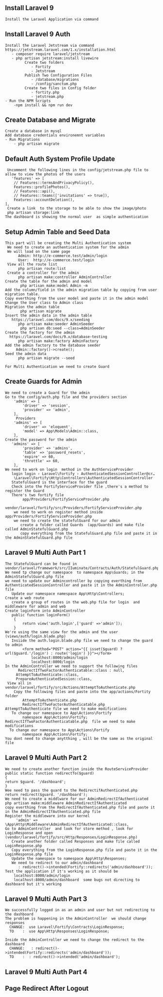 ## Install Laravel 9
    Install the Laravel Application via command 

##  Install Laravel 9 Auth 
    Install the Laravel Jetstream via command
    https://jetstream.laravel.com/1.x/installation.html
       - composer require laravel/jetstream
       - php artisan jetstream:install livewire
             Create two folders
                - Fortity
                - Jetstream
             Publish Two Configuration Files 
                - /database/migrations
                - /config/sanctum.php
             Create two files in Config folder
                - fortity.php
                - jetstream.php
    - Run the NPM Scripts
        -npm install && npm run dev

##  Create Database and Migrate
    Create a database in mysql
    Add database credentials environemnt variables
    - Run Migrations
        - php artisan migrate

##  Default Auth System Profile Update
     Uncomment the following lines in the config/jetstream.php file to allow to view the photos of the users
       'features' => [
        // Features::termsAndPrivacyPolicy(),
        Features::profilePhotos(),
        // Features::api(),
        // Features::teams(['invitations' => true]),
        Features::accountDeletion(),
    ],
     Create a link  to the storage to be able to show the image/photo
     php artisan storage:link 
    The dashboard is showing the normal user  as simple authentication

##  Setup Admin Table and Seed Data
    This part will be creating the Multi Authentication system
     We need to create an authentication system for the admin
     We will load on the same page 
          Admin: http://e-commerce.test/admin/login
          User:  http://e-commerce.test/login
     View all the route list
          php artisan route:list
     Create a controller for the admin
          php artisan make:controller AdminController
    Create the table for the admin and model
           php artisan make:model Admin -m
    Add the column/field in the admin migration table by copying from user migration table.
    Copy everthing from the user model and paste it in the admin model
    Change the User class to Admin class
    Migration the admin table
           php artisan migrate
    Insert the admin data in the admin table
       https://laravel.com/docs/9.x/seeding
          php artisan make:seeder AdminSeeder 
           php artisan db:seed --class=AdminSeeder 
    Create the factory for the admin
      https://laravel.com/docs/9.x/database-testing
          php artisan make:factory AdminFactory
    Add the admin factory to the database seeder
         Admin::factory()->create();
    Seed the admin data
          php artisan migrate --seed

    For Multi Authentication we need to create Guard

## Create Guards for Admin
    We need to create a Guard for the admin
    Go to the config/auth.php file and the providers section
        'admin' => [
            'driver' => 'session',
            'provider' => 'admin',
        ],
         Providers
        'admins' => [
            'driver' => 'eloquent',
            'model' => App\Models\Admin::class,
        ],
    Create the password for the admin
       'admins' => [
            'provider' => 'admins',
            'table' => 'password_resets',
            'expire' => 60,
            'throttle' => 60,
        ],
    We need to work on login  method in the AuthServiceProvider
       login login › Laravel\Fortify › AuthenticatedSessionController@cr…
        \Laravel\Fortify\Http\Controllers\AuthenticatedSessionController
       StatefulGuard is the interface for the guard
       Check into the FortifyServiceProvider file ,there's a method to register the Guard
       There's two fortify file
            app/Providers/FortifyServiceProvider.php
            vendor/laravel/fortify/src/Providers/FortifyServiceProvider.php
        we need to work on register method inside app/Providers/FortifyServiceProvider.php
        we need to create the statefulGuard for our admin
           create a folder called Guards  (app/Guards) and make file called AdminStatefulGuard.php
           copy everything from the StatefulGuard.php file and paste it in the AdminStatefulGuard.php file


## Laravel 9 Multi Auth Part 1
    The StatefulGuard can be found in vendor/laravel/framework/src/IIuminate/Contracts/Auth/StatefulGuard.php:5
    We need tp change our namespace  to namespace App\Guards; in the AdminStatefulGuard.php file
    we need to update our Admincontroller by copying everthing from AuthenticatedSessionController and paste it in the AdminController.php file
       Update our namespace namespace App\Http\Controllers;
    Create a web route 
       create a group of routes in the web.php file for login  and middleware for admin and web
    Create loginForm into AdminController
       public function loginForm()
        {
            return view('auth.login',['guard' =>'admin']);
        }
    We're using the same view for the admin and the user (views/auth/login.blade.php)
       Insiide the auth.login.blade.php file we need to change the guard to admin   
            <form method="POST" action="{{ isset($guard) ? url($guard.'/login') : route('login') }}"></form>
                localhost:8000/admin/login
                localhost:8000/login
    In the AdminController we need to support the following files 
          RedirectIfTwoFactorAuthenticatable::class : null,
         AttemptToAuthenticate::class,
         PrepareAuthenticatedSession::class,
     View all in vendor/laravel/fortify/src/Actions/AttemptToAuthenticate.php
        Copy the following files and paste into the app/actions/Fortity folder
            AttemptToAuthenticate.php
            RedirectIfTwoFactorAuthenticatable.php
    AttemptToAuthenticate file we need to make modifications  
       To change our namespace to App\Actions\Fortify 
            namespace App\Actions\Fortify;
    RedirectIfTwoFactorAuthenticatable.php  file we need to make modifications  
      To change our namespace to App\Actions\Fortify 
            namespace App\Actions\Fortify;
    You dont need to change anytthing , will be the same as the original file

## Laravel 9 Multi Auth Part 2
    We need to create another function inside the RouteServiceProvider
    public static function redirectTo($guard)
    {
    return $guard. '/dashboard';
    }
    Wee need to pass the guard to the RedirectifAuthenticated.php
    return redirect($guard. '/dashboard');
    We need to create a middlware for our AdminRedirectIfAuthenticated
    php artisan make:middleware AdminRedirectIfAuthenticated
    copy everthing from the RedirectIfAuthenticated.php file and paste it in the AdminRedirectIfAuthenticated.php file
    Register the middleware into our kernel
         'admin' => \App\Http\Middleware\AdminRedirectIfAuthenticated::class,
    Go to AdminController  and look for store method , look for LoginResponse and open (vendor/laravel/fortify/src/Http/Responses/LoginResponse.php)
       Create another folder called Responses and make file called LoginResponse.php
       Copy everything from the LoginResponse.php file and paste it in the LoginResponse.php file
       Update the namespace to namespace App\Http\Responses;
       We need to redirect to our admin/dashboard
          : redirect()->intended(Fortify::redirects('admin/dashboard'));
    Test the application if it's working as it should be 
        localhost:8000/admin/login
        localhost:8000/admin/dashboard  some bugs not directing to dashboard but it's working
        

## Laravel 9 Multi Auth Part 3
    We successfully logged in as an admin and user but not redirecting to the dashboard
    The problem is happening in the AdminController  we should change responses
      CHANGE:  use Laravel\Fortify\Contracts\LoginResponse; 
      TO    :  use App\Http\Responses\LoginResponse;

    Inside the AdminController we need to change the redirect to the dashboard
      CHANGE:   : redirect()->intended(Fortify::redirects('admin/dashboard'));
      TO    :  : redirect()->intended('admin/dashboard');
## Laravel 9 Multi Auth Part 4

##  Page Redirect After Logout
